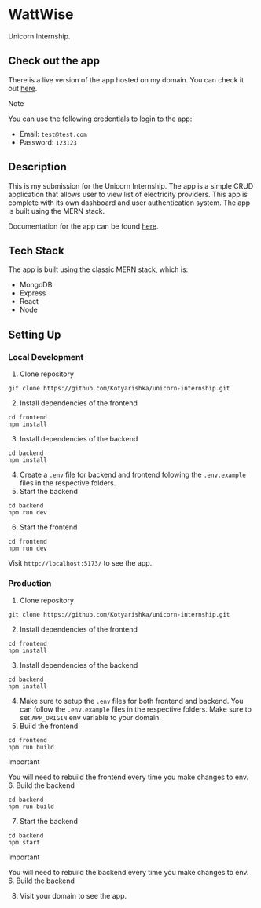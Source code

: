 # WattWise

Unicorn Internship.

## Check out the app

There is a live version of the app hosted on my domain. You can check it out [here](https://unicorn-internship.multiverse-project.com/).

> [!NOTE]
> You can use the following credentials to login to the app:
>
> - Email: `test@test.com`
> - Password: `123123`

## Description

This is my submission for the Unicorn Internship. The app is a simple CRUD application that allows user to view list of electricity providers.
This app is complete with its own dashboard and user authentication system. The app is built using the MERN stack.

Documentation for the app can be found [here](https://kotyarishka.github.io/unicorn-internship/).

## Tech Stack

The app is built using the classic MERN stack, which is:

- MongoDB
- Express
- React
- Node

## Setting Up

### Local Development

1. Clone repository

```
git clone https://github.com/Kotyarishka/unicorn-internship.git
```

2. Install dependencies of the frontend

```
cd frontend
npm install
```

3. Install dependencies of the backend

```
cd backend
npm install
```

4. Create a `.env` file for backend and frontend folowing the `.env.example` files in the respective folders.
5. Start the backend

```
cd backend
npm run dev
```

6. Start the frontend

```
cd frontend
npm run dev
```

Visit `http://localhost:5173/` to see the app.

### Production

1. Clone repository

```
git clone https://github.com/Kotyarishka/unicorn-internship.git
```

2. Install dependencies of the frontend

```
cd frontend
npm install
```

3. Install dependencies of the backend

```
cd backend
npm install
```

4. Make sure to setup the `.env` files for both frontend and backend. You can follow the `.env.example` files in the respective folders. Make sure to set `APP_ORIGIN` env variable to your domain.
5. Build the frontend

```
cd frontend
npm run build
```

> [!IMPORTANT]
> You will need to rebuild the frontend every time you make changes to env. 6. Build the backend

```
cd backend
npm run build
```

7. Start the backend

```
cd backend
npm start
```

> [!IMPORTANT]
> You will need to rebuild the backend every time you make changes to env. 6. Build the backend

8. Visit your domain to see the app.
